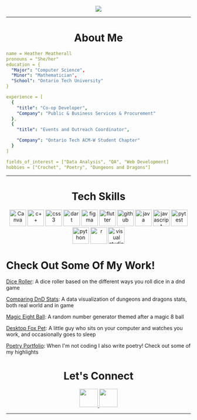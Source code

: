 
<p align="center">
<img src=https://capsule-render.vercel.app/api?type=venom&height=200&&color=0:FC9CCC,100:A70857&text=Hello%20World!-nl-Welcome%20to%20My%20Github!&reversal=false&textBg=false&fontColor=#FFFFFF>
</p>

---

<h1 align="center">About Me</h1>



```yaml
name = Heather Meatherall
pronouns = "She/her"
education = {
  "Major": "Computer Science",
  "Minor": "Mathematician",
  "School": "Ontario Tech University"
}

experience = [
  {
    "title": "Co-op Developer",
    "Company": "Public & Business Services & Procurement"
  },
  {
    "title": "Events and Outreach Coordinator",

    "Company": "Ontario Tech ACM-W Student Chapter"
  }
]

fields_of_interest = ["Data Analysis", "QA", "Web Development]
hobbies = ["Crochet", "Poetry", "Dungeons and Dragons"]
```

---

<h1 align="center">Tech Skills</h1>
<p align="center">
<img src="https://cdn.jsdelivr.net/gh/devicons/devicon@latest/icons/canva/canva-original.svg" alt="Canva" width="45" height="45"/>
<img src="https://cdn.jsdelivr.net/gh/devicons/devicon@latest/icons/cplusplus/cplusplus-plain.svg" alt="c++" width="45" height="45" />
<img src="https://cdn.jsdelivr.net/gh/devicons/devicon@latest/icons/css3/css3-original.svg" alt="css3" width="45" height="45"/>
<img src="https://cdn.jsdelivr.net/gh/devicons/devicon@latest/icons/dart/dart-plain.svg" alt="dart" width="45" height="45"/>
<img src="https://cdn.jsdelivr.net/gh/devicons/devicon@latest/icons/figma/figma-plain.svg" alt="figma" width="45" height="45"/>
<img src="https://cdn.jsdelivr.net/gh/devicons/devicon@latest/icons/flutter/flutter-plain.svg" alt="flutter" width="45" height="45"/>
<img src="https://cdn.jsdelivr.net/gh/devicons/devicon@latest/icons/github/github-original.svg" alt="github" width="45" height="45"/>
<img src="https://cdn.jsdelivr.net/gh/devicons/devicon@latest/icons/java/java-original.svg" alt="java" width="45" height="45"/>
<img src="https://cdn.jsdelivr.net/gh/devicons/devicon@latest/icons/javascript/javascript-original.svg" alt="javascript" width="45" height="45" />
<img src="https://cdn.jsdelivr.net/gh/devicons/devicon@latest/icons/pytest/pytest-plain.svg" alt="pytest" width="45" height="45"/>
<img src="https://cdn.jsdelivr.net/gh/devicons/devicon@latest/icons/python/python-plain.svg" alt="python" width="45" height="45"/>
<img src="https://cdn.jsdelivr.net/gh/devicons/devicon@latest/icons/r/r-plain.svg" alt="r" width="45" height="45"/>
<img src="https://cdn.jsdelivr.net/gh/devicons/devicon@latest/icons/visualstudio/visualstudio-plain.svg" alt="visual studio" width="45" height="45"/>
</p>

<h1>Check Out Some Of My Work!</h1>

[Dice Roller](https://diceroller.neocities.org/): A dice roller based on the different ways you roll dice in a dnd game

[Comparing DnD Stats](https://heather-meatherall.github.io/DnD_Stats/): A data visualization of dungeons and dragons stats, both real world and in game

[Magic Eight Ball](https://github.com/Heather-meatherall/Heather-Meatherall-Projects/tree/main/magic8): A random number generator themed after a magic 8 ball

[Desktop Fox Pet](https://github.com/Heather-meatherall/Heather-Meatherall-Projects/tree/main/DesktopFox): A little guy who sits on your computer and watches you work, and occasionally goes to sleep

[Poetry Portfolio](https://github.com/Heather-meatherall/PoetryPortfolio): When I'm not coding I also write poetry! Check out some of my highlights

<h1 align="center">Let's Connect</h1>
<p align="center">
  <a href="https://www.linkedin.com/in/heather-meatherall/">
  <img height="50" src="https://user-images.githubusercontent.com/46517096/166973395-19676cd8-f8ec-4abf-83ff-da8243505b82.png"/>
</a> 
<a href="(https://heather-meatherall.github.io/)">
  <img height="50" src="https://user-images.githubusercontent.com/46517096/166972883-f5f1d88c-0246-4374-88ac-ded0f2cf0699.png"/"/>
</a> 

</p>

---

